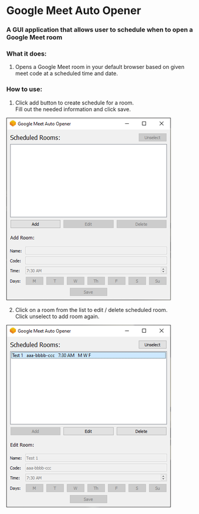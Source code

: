 # Google Meet Auto Opener
 ### A GUI application that allows user to schedule when to open a Google Meet room
 
 ### What it does:
 1. Opens a Google Meet room in your default browser based on given meet code at a scheduled time and date.

 ### How to use:
 
 1. Click add button to create schedule for a room. <br/> 
 Fill out the needed information and click save.
 
  ![Add](images/window_1.png)
  
 2. Click on a room from the list to edit / delete scheduled room. <br/>
 Click unselect to add room again.

 ![Edit/Delete](images/window_2.png)
